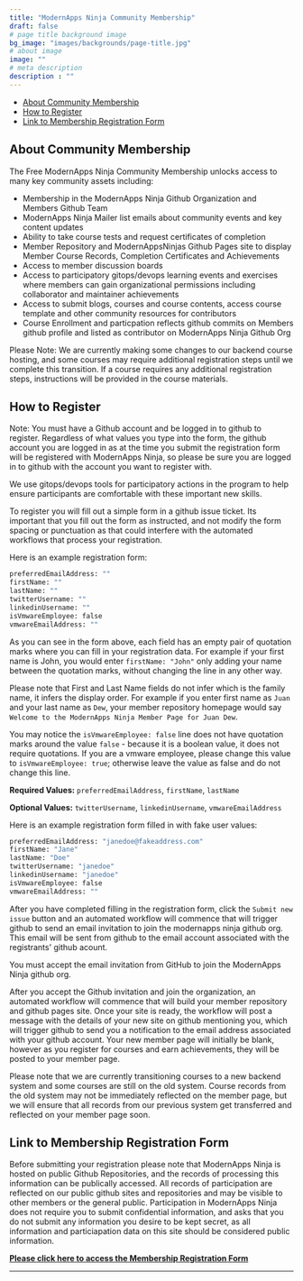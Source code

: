```yaml
---
title: "ModernApps Ninja Community Membership"
draft: false
# page title background image
bg_image: "images/backgrounds/page-title.jpg"
# about image
image: ""
# meta description
description : ""
---
```


- [About Community Membership](#about-community-membership)
- [How to Register](#how-to-register)
- [Link to Membership Registration Form](#link-to-membership-registration-form)

## About Community Membership

The Free ModernApps Ninja Community Membership unlocks access to many key community assets including:

- Membership in the ModernApps Ninja Github Organization and Members Github Team
- ModernApps Ninja Mailer list emails about community events and key content updates
- Ability to take course tests and request certificates of completion
- Member Repository and ModernAppsNinjas Github Pages site to display Member Course Records, Completion Certificates and Achievements
- Access to member discussion boards
- Access to participatory gitops/devops learning events and exercises where members can gain organizational permissions including collaborator and maintainer achievements
- Access to submit blogs, courses and course contents, access course template and other community resources for contributors
- Course Enrollment and particpation reflects github commits on Members github profile and listed as contributor on ModernApps Ninja Github Org

Please Note: We are currently making some changes to our backend course hosting, and some courses may require additional registration steps until we complete this transition. If a course requires any additional registration steps, instructions will be provided in the course materials. 

## How to Register

Note: You must have a Github account and be logged in to github to register. Regardless of what values you type into the form, the github account you are logged in as at the time you submit the registration form will be registered with ModernApps Ninja, so please be sure you are logged in to github with the account you want to register with.  

We use gitops/devops tools for participatory actions in the program to help ensure participants are comfortable with these important new skills.  

To register you will fill out a simple form in a github issue ticket. Its important that you fill out the form as instructed, and not modify the form spacing or punctuation as that could interfere with the automated workflows that process your registration.  

Here is an example registration form:

```bash
preferredEmailAddress: ""  
firstName: ""  
lastName: ""  
twitterUsername: ""  
linkedinUsername: ""  
isVmwareEmployee: false  
vmwareEmailAddress: ""
```

As you can see in the form above, each field has an empty pair of quotation marks where you can fill in your registration data. For example if your first name is John, you would enter `firstName: "John"` only adding your name between the quotation marks, without changing the line in any other way.  

Please note that First and Last Name fields do not infer which is the family name, it infers the display order. For example if you enter first name as `Juan` and your last name as `Dew`, your member repository homepage would say `Welcome to the ModernApps Ninja Member Page for Juan Dew`.  

You may notice the `isVmwareEmployee: false` line does not have quotation marks around the value `false` - because it is a boolean value, it does not require quotations. If you are a vmware employee, please change this value to `isVmwareEmployee: true`; otherwise leave the value as false and do not change this line.  

**Required Values:** `preferredEmailAddress`, `firstName`, `lastName`  

**Optional Values:** `twitterUsername`, `linkedinUsername`, `vmwareEmailAddress`

Here is an example registration form filled in with fake user values:

```bash
preferredEmailAddress: "janedoe@fakeaddress.com"  
firstName: "Jane"  
lastName: "Doe"  
twitterUsername: "janedoe"  
linkedinUsername: "janedoe"  
isVmwareEmployee: false  
vmwareEmailAddress: ""
```

After you have completed filling in the registration form, click the `Submit new issue` button and an automated workflow will commence that will trigger github to send an email invitation to join the modernapps ninja github org. This email will be sent from github to the email account associated with the registrants' github acount. 

You must accept the email invitation from GitHub to join the ModernApps Ninja github org. 

After you accept the Github invitation and join the organization, an automated workflow will commence that will build your member repository and github pages site. Once your site is ready, the workflow will post a message with the details of your new site on github mentioning you, which will trigger github to send you a notification to the email address associated with your github account. Your new member page will initially be blank, however as you register for courses and earn achievements, they will be posted to your member page. 

Please note that we are currently transitioning courses to a new backend system and some courses are still on the old system. Course records from the old system may not be immediately reflected on the member page, but we will ensure that all records from our previous system get transferred and reflected on your member page soon. 

## Link to Membership Registration Form

Before submitting your registration please note that ModernApps Ninja is hosted on public Github Repositories, and the records of processing this information can be publically accessed. All records of participation are reflected on our public github sites and repositories and may be visible to other members or the general public. Participation in ModernApps Ninja does not require you to submit confidential information, and asks that you do not submit any information you desire to be kept secret, as all information and particiapation data on this site should be considered public information. 

**[Please click here to access the Membership Registration Form](https://github.com/ModernAppsNinja/modernappsninja.github.io/issues/new?assignees=modernappsninjabot&labels=newuserregistration&template=joinrequest.md&title=Request+to+Join+ModernApps+Ninja+Github+Org)**



--------


